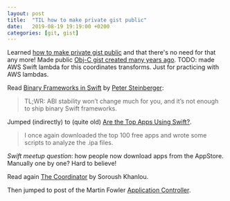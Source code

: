 ```yaml
---
layout: post
title:  "TIL how to make private gist public"
date:   2019-08-19 19:19:00 +0200
categories: [git, gist]
---
```

Learned [how to make private gist public](https://www.dzombak.com/blog/2011/05/making-private-gist-public.html) and that there's no need for that any more! Made public [Obj-C gist created many years ago](https://gist.github.com/valeriyvan/a70e8af69662ed58caef). TODO: made AWS Swift lambda for this coordinates transforms. Just for practicing with AWS lambdas.

Read [Binary Frameworks in Swift](https://pspdfkit.com/blog/2018/binary-frameworks-swift/) by [Peter Steinberger](https://twitter.com/steipete):

> TL;WR: ABI stability won’t change much for you, and it’s not enough to ship binary Swift frameworks.

Jumped (indirectly) to (quite old) [Are the Top Apps Using Swift?](https://medium.com/@ryanolsonk/are-the-top-apps-using-swift-42e880e7727f).

> I once again downloaded the top 100 free apps and wrote some scripts to analyze the .ipa files.

*Swift meetup question*: how people now download apps from the AppStore. Manually one by one? Hard to believe!

Read again [The Coordinator](http://khanlou.com/2015/01/the-coordinator/) by Soroush Khanlou.

Then jumped to post of the Martin Fowler [Application Controller](https://martinfowler.com/eaaCatalog/applicationController.html).
